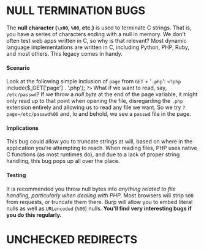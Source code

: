 # NULL TERMINATION BUGS
The **null character (`\x00`, `%00`,  etc.)** is used to terminate C strings. That is, you have a series of characters ending with a null in memory. We don't often test web apps written in C, so why is that relevant?
Most dynamic language implementations are written in C, including Python, PHP, Ruby, and most others. This legacy comes in handy.
#### Scenario
Look at the following simple inclusion of `page` from `GET` + '`.php`':
`<?php
`include($_GET['page'] . '.php');
`?>`
What if we want to read, say, `/etc/passwd`?
If we throw a *null byte* at the end of the page variable, it might only read up to that point when opening the file, disregarding the `.php` extension entirely and allowing us to read any file we want.
So we try `?page=/etc/passwd%00` and, lo and behold, we see a `passwd` file in the page.
#### Implications
This bug could allow you to truncate strings at will, based on where in the application you're attempting to reach.
When reading files, PHP uses native C functions (as most runtimes do), and due to a lack of proper string handling, this bug pops up all over the place.
#### Testing
It is recommended you throw null bytes into *anything related to file handling, particularly when dealing with PHP*.
Most browsers will strip `%00` from requests, or truncate them there. Burp will allow you to embed literal nulls as well as `URLencoded` (`%00`) nulls.
**You'll find very interesting bugs if you do this regularly.**
# UNCHECKED REDIRECTS
